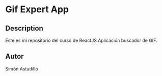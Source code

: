 # Gif Expert App

## Description

Este es mi repositorio del curso de ReactJS Aplicación buscador de GIF.


## Autor
Simón Astudillo